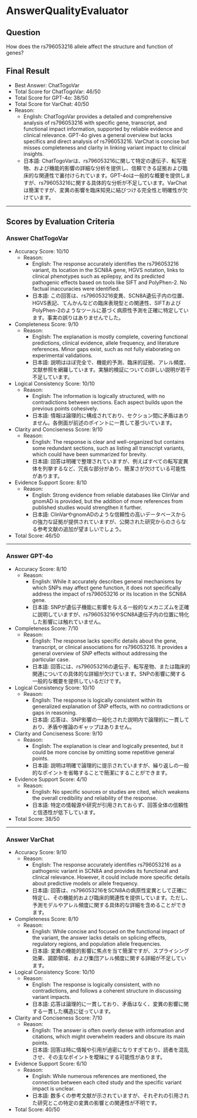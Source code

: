 # AnswerQualityEvaluator

## Question

How does the rs796053216 allele affect the structure and function of genes?

## Final Result

- Best Answer: ChatTogoVar
- Total Score for ChatTogoVar: 46/50
- Total Score for GPT-4o: 38/50
- Total Score for VarChat: 40/50
- Reason:
  - English: ChatTogoVar provides a detailed and comprehensive analysis of rs796053216 with specific gene, transcript, and functional impact information, supported by reliable evidence and clinical relevance. GPT-4o gives a general overview but lacks specifics and direct analysis of rs796053216. VarChat is concise but misses completeness and clarity in linking variant impact to clinical insights.
  - 日本語: ChatTogoVarは、rs796053216に関して特定の遺伝子、転写産物、および機能的影響の詳細な分析を提供し、信頼できる証拠および臨床的な関連性で裏付けられています。GPT-4oは一般的な概要を提供しますが、rs796053216に関する具体的な分析が不足しています。VarChatは簡潔ですが、変異の影響を臨床知見に結びつける完全性と明確性が欠けています。

---

## Scores by Evaluation Criteria

### Answer ChatTogoVar
- Accuracy Score: 10/10
  - Reason: 
    - English: The response accurately identifies the rs796053216 variant, its location in the SCN8A gene, HGVS notation, links to clinical phenotypes such as epilepsy, and its predicted pathogenic effects based on tools like SIFT and PolyPhen-2. No factual inaccuracies were identified.
    - 日本語: この回答は、rs796053216変異、SCN8A遺伝子内の位置、HGVS表記、てんかんなどの臨床表現型との関連性、SIFTおよびPolyPhen-2のようなツールに基づく病原性予測を正確に特定しています。事実の誤りはありませんでした。
- Completeness Score: 9/10
  - Reason: 
    - English: The explanation is mostly complete, covering functional predictions, clinical evidence, allele frequency, and literature references. Minor gaps exist, such as not fully elaborating on experimental validations.
    - 日本語: 説明はほぼ完全で、機能的予測、臨床的証拠、アレル頻度、文献参照を網羅しています。実験的検証についての詳しい説明が若干不足しています。
- Logical Consistency Score: 10/10
  - Reason: 
    - English: The information is logically structured, with no contradictions between sections. Each aspect builds upon the previous points cohesively.
    - 日本語: 情報は論理的に構成されており、セクション間に矛盾はありません。各側面が前述のポイントに一貫して基づいています。
- Clarity and Conciseness Score: 9/10
  - Reason: 
    - English: The response is clear and well-organized but contains some redundant sections, such as listing all transcript variants, which could have been summarized for brevity.
    - 日本語: 回答は明確で整理されていますが、例えばすべての転写変異体を列挙するなど、冗長な部分があり、簡潔さが欠けている可能性があります。
- Evidence Support Score: 8/10
  - Reason: 
    - English: Strong evidence from reliable databases like ClinVar and gnomAD is provided, but the addition of more references from published studies would strengthen it further.
    - 日本語: ClinVarやgnomADのような信頼性の高いデータベースからの強力な証拠が提供されていますが、公開された研究からのさらなる参考文献の追加が望ましいでしょう。
- Total Score: 46/50

---

### Answer GPT-4o
- Accuracy Score: 8/10
  - Reason: 
    - English: While it accurately describes general mechanisms by which SNPs may affect gene function, it does not specifically address the impact of rs796053216 or its location in the SCN8A gene.
    - 日本語: SNPが遺伝子機能に影響を与える一般的なメカニズムを正確に説明していますが、rs796053216やSCN8A遺伝子内の位置に特化した影響には触れていません。
- Completeness Score: 7/10
  - Reason: 
    - English: The response lacks specific details about the gene, transcript, or clinical associations for rs796053216. It provides a general overview of SNP effects without addressing the particular case.
    - 日本語: 回答には、rs796053216の遺伝子、転写産物、または臨床的関連についての具体的な詳細が欠けています。SNPの影響に関する一般的な概要を提供しているだけです。
- Logical Consistency Score: 10/10
  - Reason: 
    - English: The response is logically consistent within its generalized explanation of SNP effects, with no contradictions or gaps in reasoning.
    - 日本語: 応答は、SNP影響の一般化された説明内で論理的に一貫しており、矛盾や推論のギャップはありません。
- Clarity and Conciseness Score: 9/10
  - Reason: 
    - English: The explanation is clear and logically presented, but it could be more concise by omitting some repetitive general points.
    - 日本語: 説明は明確で論理的に提示されていますが、繰り返しの一般的なポイントを省略することで簡潔にすることができます。
- Evidence Support Score: 4/10
  - Reason: 
    - English: No specific sources or studies are cited, which weakens the overall credibility and reliability of the response.
    - 日本語: 特定の情報源や研究が引用されておらず、回答全体の信頼性と信憑性が低下しています。
- Total Score: 38/50

---

### Answer VarChat
- Accuracy Score: 9/10
  - Reason: 
    - English: The response accurately identifies rs796053216 as a pathogenic variant in SCN8A and provides its functional and clinical relevance. However, it could include more specific details about predictive models or allele frequency.
    - 日本語: 回答は、rs796053216をSCN8Aの病原性変異として正確に特定し、その機能的および臨床的関連性を提供しています。ただし、予測モデルやアレル頻度に関する具体的な詳細を含めることができます。
- Completeness Score: 8/10
  - Reason: 
    - English: While concise and focused on the functional impact of the variant, the answer lacks details on splicing effects, regulatory regions, and population allele frequencies.
    - 日本語: 変異の機能的影響に焦点を当て簡潔ですが、スプライシング効果、調節領域、および集団アレル頻度に関する詳細が不足しています。
- Logical Consistency Score: 10/10
  - Reason: 
    - English: The response is logically consistent, with no contradictions, and follows a coherent structure in discussing variant impacts.
    - 日本語: 応答は論理的に一貫しており、矛盾はなく、変異の影響に関する一貫した構造に従っています。
- Clarity and Conciseness Score: 7/10
  - Reason: 
    - English: The answer is often overly dense with information and citations, which might overwhelm readers and obscure its main points.
    - 日本語: 回答は時に情報や引用が過密になりすぎており、読者を混乱させ、その主なポイントを曖昧にする可能性があります。
- Evidence Support Score: 6/10
  - Reason: 
    - English: While numerous references are mentioned, the connection between each cited study and the specific variant impact is unclear.
    - 日本語: 数多くの参考文献が示されていますが、それぞれの引用された研究とこの特定の変異の影響との関連性が不明です。
- Total Score: 40/50